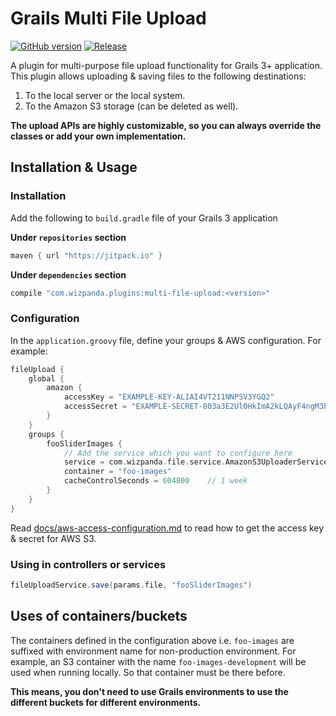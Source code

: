 # Grails Multi File Upload

[![GitHub version](https://badge.fury.io/gh/wizpanda%2Fmulti-file-upload.svg)](https://badge.fury.io/gh/wizpanda%2Fmulti-file-upload)
[![Release](https://jitpack.io/v/com.wizpanda/kernel.svg)](https://jitpack.io/#com.wizpanda/kernel)

A plugin for multi-purpose file upload functionality for Grails 3+ application. This plugin allows uploading & saving files
to the following destinations:

1. To the local server or the local system.
2. To the Amazon S3 storage (can be deleted as well).

**The upload APIs are highly customizable, so you can always override the classes or add your own implementation.**

## Installation & Usage

### Installation

Add the following to `build.gradle` file of your Grails 3 application

**Under `repositories` section**

```groovy
maven { url "https://jitpack.io" }
```

**Under `dependencies` section**

```groovy
compile "com.wizpanda.plugins:multi-file-upload:<version>"

```

### Configuration

In the `application.groovy` file, define your groups & AWS configuration. For example:

```groovy
fileUpload {
    global {
        amazon {
            accessKey = "EXAMPLE-KEY-ALIAI4VT211NNPSV3YGQ2"
            accessSecret = "EXAMPLE-SECRET-803a3E2Ul0HkImA2kLQAyF4ngM3P6St"
        }
    }
    groups {
        fooSliderImages {
            // Add the service which you want to configure here
            service = com.wizpanda.file.service.AmazonS3UploaderService
            container = "foo-images"
            cacheControlSeconds = 604800    // 1 week
        }
    }
}
```

Read [docs/aws-access-configuration.md](docs/aws-access-configuration.md) to read how to get the access key & secret for AWS S3.

### Using in controllers or services

```groovy
fileUploadService.save(params.file, "fooSliderImages")
```

## Uses of containers/buckets

The containers defined in the configuration above i.e. `foo-images` are suffixed with environment name for non-production environment.
For example, an S3 container with the name `foo-images-development` will be used when running locally. So that container must be there
before.

**This means, you don't need to use Grails environments to use the different buckets for different environments.** 
